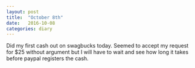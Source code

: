 ```yaml
---
layout: post
title:  "October 8th"
date:   2016-10-08
categories: diary
---
```


Did my first cash out on swagbucks today. Seemed to accept my request for $25 without argument but I will have to wait and see how long it takes before paypal registers the cash.